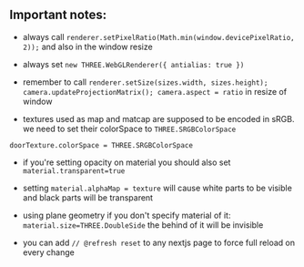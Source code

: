 ## Important notes:

- always call `renderer.setPixelRatio(Math.min(window.devicePixelRatio, 2));`
  and also in the window resize

- always set `new THREE.WebGLRenderer({ antialias: true })`

- remember to call `renderer.setSize(sizes.width, sizes.height); camera.updateProjectionMatrix(); camera.aspect = ratio` in resize of window


- textures used as map and matcap are supposed to be encoded in sRGB. we need to set their colorSpace to `THREE.SRGBColorSpace`

```
doorTexture.colorSpace = THREE.SRGBColorSpace
```

- if you're setting opacity on material you should also set  `material.transparent=true`

- setting `material.alphaMap = texture` will cause white parts to be visible and black parts will be transparent

- using plane geometry if you don't specify material of it: `material.size=THREE.DoubleSide` the behind of it will be invisible

- you can add `// @refresh reset` to any nextjs page to force full reload on every change